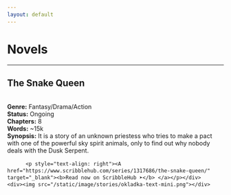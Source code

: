 ```yaml
---
layout: default
---
```


<h1>Novels</h1>
<hr>

<div class="novel-container"><div class="novel-left-sidebar">
    <div>  <h2>The Snake Queen</h2><br>
          <b>Genre:</b> Fantasy/Drama/Action<br>
          <b>Status:</b> Ongoing<br>
          <b>Chapters:</b> 8<br>
          <b>Words:</b> ~15k<br>
          <b>Synopsis:</b> It is a story of an unknown priestess who tries to make a pact with one of the powerful sky spirit animals, only to find out why nobody deals with the Dusk Serpent.<br>

          <p style="text-align: right"><A href="https://www.scribblehub.com/series/1317686/the-snake-queen/" target="_blank"><b>Read now on ScribbleHub ➤</b> </a></p></div>
    <div><img src="/static/image/stories/okladka-text-mini.png"></div>
</div></div>
